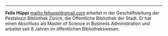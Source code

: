 ---

**Felix Hüppi** <mailto:fehuppi@gmail.com> arbeitet in der Geschäftsleitung der
Pestalozzi Bibliothek Zürich, die Öffentliche Bibliothek der Stadt. Er
hat einen Abschluss als Master of Science in Business Administration und
arbeitet seit 8 Jahren im öffentlichen Bibliothekswesen.
